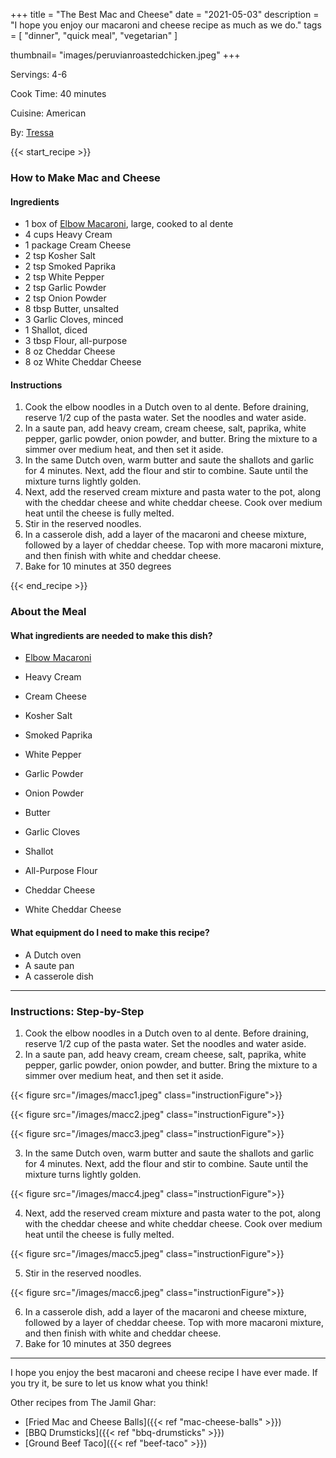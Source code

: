 +++
title = "The Best Mac and Cheese"
date = "2021-05-03"
description = "I hope you enjoy our macaroni and cheese recipe as much as we do."
tags = [
    "dinner",
    "quick meal",
    "vegetarian"
]

thumbnail= "images/peruvianroastedchicken.jpeg"
+++

Servings: 4-6 <!--more-->

Cook Time: 40  minutes 

Cuisine: American

By: [Tressa](https://www.jamilghar.com/about/)

{{< start_recipe >}}

### How to Make Mac and Cheese 

#### Ingredients 

* 1 box of [Elbow Macaroni](https://amzn.to/3ISgcy6), large, cooked to al dente
* 4 cups Heavy Cream
* 1 package Cream Cheese 
* 2 tsp Kosher Salt 
* 2 tsp Smoked Paprika 
* 2 tsp White Pepper 
* 2 tsp Garlic Powder 
* 2 tsp Onion Powder 
* 8 tbsp Butter, unsalted 
* 3 Garlic Cloves, minced 
* 1 Shallot, diced 
* 3 tbsp Flour, all-purpose 
* 8 oz Cheddar Cheese 
* 8 oz White Cheddar Cheese 

#### Instructions 

1. Cook the elbow noodles in a Dutch oven to al dente. Before draining, reserve 1/2 cup of the pasta water. Set the noodles and water aside. 
2. In a saute pan, add heavy cream, cream cheese, salt, paprika, white pepper, garlic powder, onion powder, and butter. Bring the mixture to a simmer over medium heat, and then set it aside. 
3. In the same Dutch oven, warm butter and saute the shallots and garlic for 4 minutes. Next, add the flour and stir to combine. Saute until the mixture turns lightly golden. 
4. Next, add the reserved cream mixture and pasta water to the pot, along with the cheddar cheese and white cheddar cheese. Cook over medium heat until the cheese is fully melted. 
5. Stir in the reserved noodles. 
6. In a casserole dish, add a layer of the macaroni and cheese mixture, followed by a layer of cheddar cheese. Top with more macaroni mixture, and then finish with white and cheddar cheese. 
7. Bake for 10 minutes at 350 degrees

{{< end_recipe >}}

### About the Meal 

#### What ingredients are needed to make this dish?

* [Elbow Macaroni](https://amzn.to/3ISgcy6)

* Heavy Cream

* Cream Cheese
 
* Kosher Salt 

* Smoked Paprika 

* White Pepper 

* Garlic Powder 

* Onion Powder 

* Butter

* Garlic Cloves

* Shallot

* All-Purpose Flour

* Cheddar Cheese 

* White Cheddar Cheese 

#### What equipment do I need to make this recipe?

* A Dutch oven 
* A saute pan
* A casserole dish 

---- 

### Instructions: Step-by-Step

1. Cook the elbow noodles in a Dutch oven to al dente. Before draining, reserve 1/2 cup of the pasta water. Set the noodles and water aside. 
2. In a saute pan, add heavy cream, cream cheese, salt, paprika, white pepper, garlic powder, onion powder, and butter. Bring the mixture to a simmer over medium heat, and then set it aside. 

{{< figure src="/images/macc1.jpeg" class="instructionFigure">}}

{{< figure src="/images/macc2.jpeg" class="instructionFigure">}}

{{< figure src="/images/macc3.jpeg" class="instructionFigure">}}

3. In the same Dutch oven, warm butter and saute the shallots and garlic for 4 minutes. Next, add the flour and stir to combine. Saute until the mixture turns lightly golden. 

{{< figure src="/images/macc4.jpeg" class="instructionFigure">}}

4. Next, add the reserved cream mixture and pasta water to the pot, along with the cheddar cheese and white cheddar cheese. Cook over medium heat until the cheese is fully melted. 

{{< figure src="/images/macc5.jpeg" class="instructionFigure">}}

5. Stir in the reserved noodles. 

{{< figure src="/images/macc6.jpeg" class="instructionFigure">}}

6. In a casserole dish, add a layer of the macaroni and cheese mixture, followed by a layer of cheddar cheese. Top with more macaroni mixture, and then finish with white and cheddar cheese. 
7. Bake for 10 minutes at 350 degrees

---- 

I hope you enjoy the best macaroni and cheese recipe I have ever made. If you try it, be sure to let us know what you think!

Other recipes from The Jamil Ghar:

* [Fried Mac and Cheese Balls]({{< ref "mac-cheese-balls" >}})
* [BBQ Drumsticks]({{< ref "bbq-drumsticks" >}})
* [Ground Beef Taco]({{< ref "beef-taco" >}})

